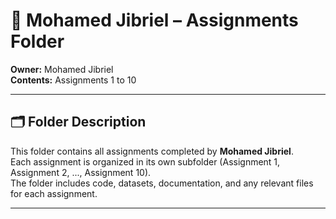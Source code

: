 # 📁 Mohamed Jibriel – Assignments Folder

**Owner:** Mohamed Jibriel  
**Contents:** Assignments 1 to 10  

---

## 🗂️ Folder Description

This folder contains all assignments completed by **Mohamed Jibriel**.  
Each assignment is organized in its own subfolder (Assignment 1, Assignment 2, ..., Assignment 10).  
The folder includes code, datasets, documentation, and any relevant files for each assignment.  

---
